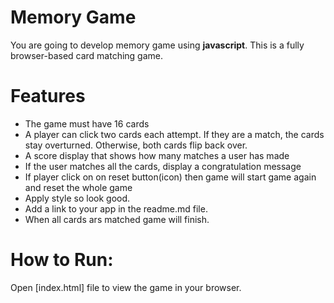 
# Memory Game
You are going to develop memory game using **javascript**. This is a fully browser-based card matching game.

# Features
* The game must have 16 cards
* A player can click two cards each attempt. If they are a match, the cards stay overturned. Otherwise, both cards flip back over.
* A score display that shows how many matches a user has made
* If the user matches all the cards, display a congratulation message
* If player click on on reset button(icon) then game will start game again and reset the whole game
* Apply style so look good.
* Add a link to your app in the readme.md file. 
* When all cards ars matched game will finish.

# How to Run:
Open [index.html] file to view the game in your browser.

